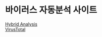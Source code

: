 # 바이러스 자동분석 사이트
[Hybrid Analysis](https://www.hybrid-analysis.com/)  
[VirusTotal](https://www.virustotal.com/gui/home/upload)
